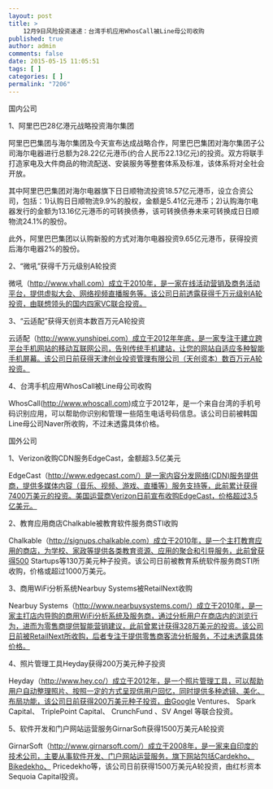 ```yaml
---
layout: post
title: >
    12月9日风险投资速递：台湾手机应用WhosCall被Line母公司收购
published: true
author: admin
comments: false
date: 2015-05-15 11:05:51
tags: [ ]
categories: [ ]
permalink: "7206"
---
```



国内公司

1、阿里巴巴28亿港元战略投资海尔集团

阿里巴巴集团与海尔集团及今天宣布达成战略合作，阿里巴巴集团对海尔集团子公司海尔电器进行总额为28.22亿元港币(约合人民币22.13亿元)的投资。双方将联手打造家电及大件商品的物流配送、安装服务等整套体系及标准，该体系将对全社会开放。

其中阿里巴巴集团对海尔电器旗下日日顺物流投资18.57亿元港币，设立合资公司，包括：1)认购日日顺物流9.9%的股权，金额是5.41亿元港币；2)认购海尔电器发行的金额为13.16亿元港币的可转换债券，该可转换债券未来可转换成日日顺物流24.1%的股份。

此外，阿里巴巴集团以认购新股的方式对海尔电器投资9.65亿元港币，获得投资后海尔电器2%的股份。

2、“微吼”获得千万元级别A轮投资

微吼（http://www.vhall.com）成立于2010年，是一家在线活动营销及商务活动平台，提供虚拟大会、网络视频直播服务等。该公司日前透露获得千万元级别A轮投资，由联想领头的国内四家VC联合投资。

3、“云适配”获得天创资本数百万元A轮投资

云适配（http://www.yunshipei.com）成立于2012年年底，是一家专注于建立跨平台手机网站的移动互联网公司，告别传统手机建站，让您的网站自适应多种智能手机屏幕。该公司日前获得天津创业投资管理有限公司（天创资本）数百万元A轮投资。

4、台湾手机应用WhosCall被Line母公司收购

WhosCall(http://www.whoscall.com)成立于2012年，是一个来自台湾的手机号码识别应用，可以帮助你识别和管理一些陌生电话号码信息。该公司日前被韩国Line母公司Naver所收购，不过未透露具体价格。

国外公司

1、Verizon收购CDN服务EdgeCast，金额超3.5亿美元

EdgeCast（http://www.edgecast.com/）是一家内容分发网络(CDN)服务提供商，提供多媒体内容（音乐、视频、游戏、直播等）服务支持等，此前累计获得7400万美元的投资。美国运营商Verizon日前宣布收购EdgeCast，价格超过3.5亿美元。

2、教育应用商店Chalkable被教育软件服务商STI收购

Chalkable（http://signups.chalkable.com）成立于2010年，是一个主打教育应用的商店，为学校、家政等提供各类教育资源、应用的聚合和引导服务，此前曾获得500 Startups等130万美元种子投资。该公司日前被教育系统软件服务商STI所收购，价格或超过1000万美元。

3、商用WiFi分析系统Nearbuy Systems被RetailNext收购

Nearbuy Systems（http://www.nearbuysystems.com/）成立于2010年，是一家主打店内导购的商用WiFi分析系统及服务商，通过分析用户在商店内的浏览行为，进而为零售商提供智能营销建议，此前曾累计获得328万美元的投资。该公司日前被RetailNext所收购，后者专注于提供零售商客流分析服务，不过未透露具体价格。

4、照片管理工具Heyday获得200万美元种子投资

Heyday（http://www.hey.co/）成立于2012年，是一个照片管理工具，可以帮助用户自动整理照片、按照一定的方式呈现供用户回忆，同时提供多种滤镜、美化、布局功能，该公司日前获得200万美元种子投资，由Google Ventures、 Spark Capital、 TriplePoint Capital、 CrunchFund 、SV Angel 等联合投资。

5、软件开发和门户网站运营服务GirnarSoft获得1500万美元A轮投资

GirnarSoft（http://www.girnarsoft.com/）成立于2008年，是一家来自印度的技术公司，主要从事软件开发、门户网站运营服务，旗下网站包括Cardekho、Bikedekho、 Pricedekho等，该公司日前获得1500万美元A轮投资，由红杉资本Sequoia Capital投资。